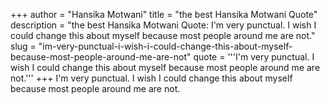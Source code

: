 +++
author = "Hansika Motwani"
title = "the best Hansika Motwani Quote"
description = "the best Hansika Motwani Quote: I'm very punctual. I wish I could change this about myself because most people around me are not."
slug = "im-very-punctual-i-wish-i-could-change-this-about-myself-because-most-people-around-me-are-not"
quote = '''I'm very punctual. I wish I could change this about myself because most people around me are not.'''
+++
I'm very punctual. I wish I could change this about myself because most people around me are not.
